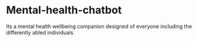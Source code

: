 # Mental-health-chatbot
Its a mental health wellbeing companion designed of everyone including the differently abled individuals 
